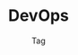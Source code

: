 ---
title: DevOps
subtitle: Tag
layout: "layouts/writing/writing-tag.njk"
eleventyComputed:
  tag: devops
---